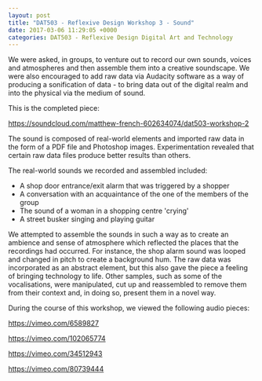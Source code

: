 ```yaml
---
layout: post
title: "DAT503 - Reflexive Design Workshop 3 - Sound"
date: 2017-03-06 11:29:05 +0000
categories: DAT503 - Reflexive Design Digital Art and Technology
---
```


We were asked, in groups, to venture out to record our own sounds, voices and atmospheres and then assemble them into a creative soundscape. We were also encouraged to add raw data via Audacity software as a way of producing a sonification of data - to bring data out of the digital realm and into the physical via the medium of sound.

This is the completed piece:

<a href="https://soundcloud.com/matthew-french-602634074/dat503-workshop-2">https://soundcloud.com/matthew-french-602634074/dat503-workshop-2</a>

The sound is composed of real-world elements and imported raw data in the form of a PDF file and Photoshop images. Experimentation revealed that certain raw data files produce better results than others.

The real-world sounds we recorded and assembled included:
<ul>
 	<li>A shop door entrance/exit alarm that was triggered by a shopper</li>
 	<li>A conversation with an acquaintance of the one of the members of the group</li>
 	<li>The sound of a woman in a shopping centre 'crying'</li>
 	<li>A street busker singing and playing guitar</li>
</ul>
We attempted to assemble the sounds in such a way as to create an ambience and sense of atmosphere which reflected the places that the recordings had occurred. For instance, the shop alarm sound was looped and changed in pitch to create a background hum. The raw data was incorporated as an abstract element, but this also gave the piece a feeling of bringing technology to life. Other samples, such as some of the vocalisations, were manipulated, cut up and reassembled to remove them from their context and, in doing so, present them in a novel way.

During the course of this workshop, we viewed the following audio pieces:

<a href="https://vimeo.com/6589827">https://vimeo.com/6589827</a>

<a href="https://vimeo.com/102065774">https://vimeo.com/102065774</a>

<a href="https://vimeo.com/34512943">https://vimeo.com/34512943</a>

<a href="https://vimeo.com/80739444">https://vimeo.com/80739444</a>